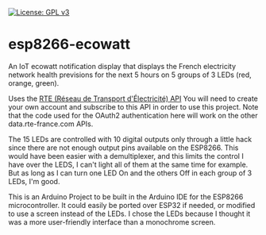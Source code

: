 [![License: GPL v3](https://img.shields.io/badge/License-GPLv3-blue.svg)](https://www.gnu.org/licenses/gpl-3.0)

# esp8266-ecowatt
An IoT ecowatt notification display that displays the French electricity network health previsions for the next 5 hours on 5 groups of 3 LEDs (red, orange, green).

Uses the [RTE (Réseau de Transport d'Électricité) API](https://data.rte-france.com/catalog/-/api/consumption/Ecowatt/v4.0)
You will need to create your own account and subscribe to this API in order to use this project.
Note that the code used for the OAuth2 authentication here will work on the other data.rte-france.com APIs.

The 15 LEDs are controlled with 10 digital outputs only through a little hack since there are not enough output pins available on the ESP8266. This would have been easier with a demultiplexer, and this limits the control I have over the LEDS, I can't light all of them at the same time for example. But as long as I can turn one LED On and the others Off in each group of 3 LEDs, I'm good.

This is an Arduino Project to be built in the Arduino IDE for the ESP8266 microcontroller.
It could easily be ported over ESP32 if needed, or modified to use a screen instead of the LEDs. I chose the LEDs because I thought it was a more user-friendly interface than a monochrome screen.
